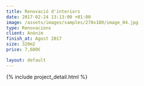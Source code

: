 ```yaml
---
title: Renovació d'interiors
date: 2017-02-24 13:13:00 +01:00
image: /assets/images/samples/270x180/image_04.jpg
type: Renovacions
client: Anònim
finish_at: Agost 2017
size: 320m2
price: 7,600€

layout: default
---
```


{% include project_detail.html %}
